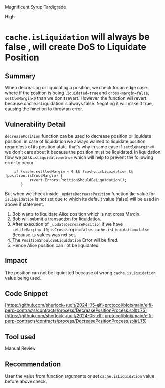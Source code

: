 Magnificent Syrup Tardigrade

High

# `cache.isLiquidation` will always be false , will create DoS to Liquidate Position

## Summary
When decreasing or liquidating a position, we check for an edge case where if the position is being `liquidated=true` and `cross-margin=false`,  `settleMargin<0` than we don;t revert. However, the function will revert because cache.isLiquidation is always false. Negating it will make it true, causing the function to throw an error.

## Vulnerability Detail
`decreasePosition` function can be used to decrease position or liquidate position. in case of liquidation we always wanted to liquidate position regardless of its position atate. 
that's why in some case if `settleMargin<0` we don't care about it because the position must be liquidated.
In liquidation flow we pass `isLiquidation=true` which will help to prevent the following error to occur
```solidity
    if (cache.settledMargin < 0 && !cache.isLiquidation && !position.isCrossMargin) {
           revert Errors.PositionShouldBeLiquidation();
       }
``` 
But when we check inside `_updateDecreasePosition` function the value for `isLiquidation` is not set due to which its default value (false) will be used in above if statement.
1. Bob wants to liquidate Alice position which is not cross Margin.
2. Bob will submit a transaction for liquidation.
3. After execution of `_updateDecreasePosition` if we have `settleMargin=-10;isCrossMargin=false`. `cache.isLiquidation=false` Because its values was not set.
4. The `PositionShouldBeLiquidation` Error will be fired.
5. Hence Alice position can not be liquidated.

## Impact
The position can not be liquidated because of wrong `cache.isLiquidation` value being used.

## Code Snippet
[https://github.com/sherlock-audit/2024-05-elfi-protocol/blob/main/elfi-perp-contracts/contracts/process/DecreasePositionProcess.sol#L75](https://github.com/sherlock-audit/2024-05-elfi-protocol/blob/main/elfi-perp-contracts/contracts/process/DecreasePositionProcess.sol#L75)
## Tool used

Manual Review

## Recommendation
User the value from function arguments or set `cache.isLiquidation` value before above check.

